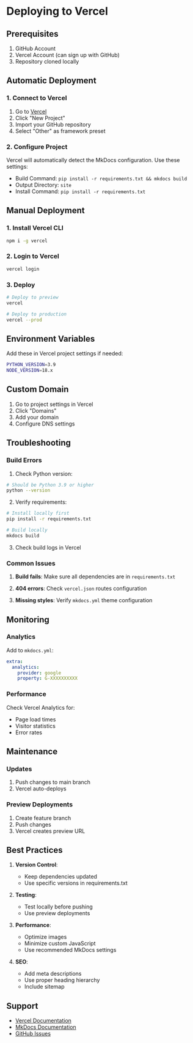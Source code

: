 # Deploying to Vercel

## Prerequisites

1. GitHub Account
2. Vercel Account (can sign up with GitHub)
3. Repository cloned locally

## Automatic Deployment

### 1. Connect to Vercel

1. Go to [Vercel](https://vercel.com)
2. Click "New Project"
3. Import your GitHub repository
4. Select "Other" as framework preset

### 2. Configure Project

Vercel will automatically detect the MkDocs configuration. Use these settings:

- Build Command: `pip install -r requirements.txt && mkdocs build`
- Output Directory: `site`
- Install Command: `pip install -r requirements.txt`

## Manual Deployment

### 1. Install Vercel CLI
```bash
npm i -g vercel
```

### 2. Login to Vercel
```bash
vercel login
```

### 3. Deploy
```bash
# Deploy to preview
vercel

# Deploy to production
vercel --prod
```

## Environment Variables

Add these in Vercel project settings if needed:

```bash
PYTHON_VERSION=3.9
NODE_VERSION=18.x
```

## Custom Domain

1. Go to project settings in Vercel
2. Click "Domains"
3. Add your domain
4. Configure DNS settings

## Troubleshooting

### Build Errors

1. Check Python version:
```bash
# Should be Python 3.9 or higher
python --version
```

2. Verify requirements:
```bash
# Install locally first
pip install -r requirements.txt

# Build locally
mkdocs build
```

3. Check build logs in Vercel

### Common Issues

1. **Build fails**: Make sure all dependencies are in `requirements.txt`

2. **404 errors**: Check `vercel.json` routes configuration

3. **Missing styles**: Verify `mkdocs.yml` theme configuration

## Monitoring

### Analytics

Add to `mkdocs.yml`:
```yaml
extra:
  analytics:
    provider: google
    property: G-XXXXXXXXXX
```

### Performance

Check Vercel Analytics for:
- Page load times
- Visitor statistics
- Error rates

## Maintenance

### Updates

1. Push changes to main branch
2. Vercel auto-deploys

### Preview Deployments

1. Create feature branch
2. Push changes
3. Vercel creates preview URL

## Best Practices

1. **Version Control**:
   - Keep dependencies updated
   - Use specific versions in requirements.txt

2. **Testing**:
   - Test locally before pushing
   - Use preview deployments

3. **Performance**:
   - Optimize images
   - Minimize custom JavaScript
   - Use recommended MkDocs settings

4. **SEO**:
   - Add meta descriptions
   - Use proper heading hierarchy
   - Include sitemap

## Support

- [Vercel Documentation](https://vercel.com/docs)
- [MkDocs Documentation](https://www.mkdocs.org/)
- [GitHub Issues](https://github.com/ajeetraina/jetson-orin-nano-super-guide/issues)